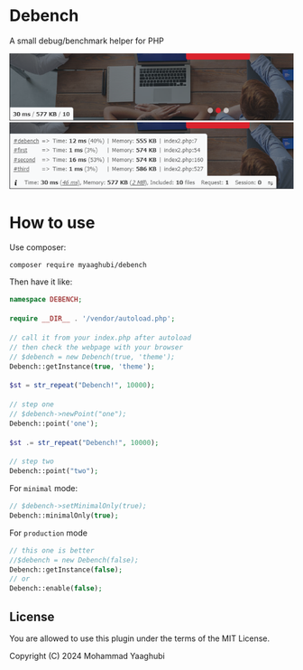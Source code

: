 # Debench

A small debug/benchmark helper for PHP

![myaaghubi/debench-debench-minimal](screenshot/screenshot-minimal.png)
![myaaghubi/debench-debench-fullsize](screenshot/screenshot-fullsize.png)

# How to use

Use composer:
```shell
composer require myaaghubi/debench
```
Then have it like:
```php
namespace DEBENCH;

require __DIR__ . '/vendor/autoload.php';

// call it from your index.php after autoload 
// then check the webpage with your browser
// $debench = new Debench(true, 'theme');
Debench::getInstance(true, 'theme');

$st = str_repeat("Debench!", 10000);

// step one
// $debench->newPoint("one");
Debench::point('one');

$st .= str_repeat("Debench!", 10000);

// step two
Debench::point("two");
```
For `minimal` mode:
```php
// $debench->setMinimalOnly(true);
Debench::minimalOnly(true);
```
For `production` mode
```php
// this one is better
//$debench = new Debench(false);
Debench::getInstance(false);
// or
Debench::enable(false);
```

## License

You are allowed to use this plugin under the terms of the MIT License.

Copyright (C) 2024 Mohammad Yaaghubi
